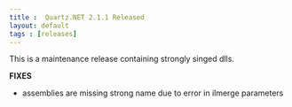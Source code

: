 ```yaml
---
title :  Quartz.NET 2.1.1 Released
layout: default
tags : [releases]
---
```


This is a maintenance release containing strongly singed dlls.

__FIXES__

* assemblies are missing strong name due to error in ilmerge parameters

<Download />
